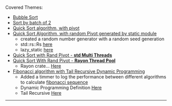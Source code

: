 
Covered Themes:
- [Bubble Sort](../../main/p2_algorithms/v1-sorting/src/lib.rs)
- [Sort by batch of 2](../../main/p2_algorithms/v2-merge-sort/src/lib.rs)
- [Quick Sort algorithm, with pivot](../../main/p2_algorithms/v3-quick-sort/src/lib.rs)
- [Quick Sort Algorithm, with random Pivot generated by static module](../../main/p2_algorithms/v4-improve-sort/src/lib.rs)
  - created a random number generator with a random seed generation
  - std::rs::Rs [here](https://doc.rust-lang.org/std/rc/struct.Rc.html)
  - lazy_static [here](https://crates.io/crates/lazy_static)
- [Quick Sort with Rand Pivot - __std Multi Threads__](../../main/p2_algorithms/v5-sort-threads/src/lib.rs)
- [Quick Sort With Rand Pivot - __Rayon Thread Pool__](../../main/p2_algorithms/v6-thread-pool/src/lib.rs)
  - Rayon crate... [Here](https://crates.io/crates/rayon)
- [Fibonacci algorithm with Tail Recursive Dynamic Programming](../../main/p2_algorithms/v7-dynamic-programming/src/main.rs)
  - Added a timmer to log the performance between different algorithms to calculate [fibonacci sequence](https://en.wikipedia.org/wiki/Fibonacci_number)
  - Dynamic Programming Definition [Here](https://en.wikipedia.org/wiki/Dynamic_programming)
  - Tail Recursive [Here](https://en.wikipedia.org/wiki/Tail_call)
----